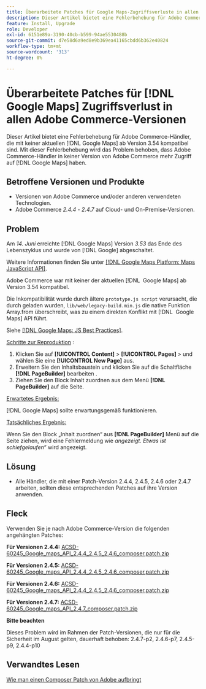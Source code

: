```yaml
---
title: Überarbeitete Patches für Google Maps-Zugriffsverluste in allen Adobe Commerce-Versionen
description: Dieser Artikel bietet eine Fehlerbehebung für Adobe Commerce-Händler, die mit keiner der neuesten  [!DNL Google Maps]  ab Version 3.54 kompatibel sind.
feature: Install, Upgrade
role: Developer
exl-id: 6151e89a-3190-40cb-b599-94ae5530488b
source-git-commit: d7e58d6a9ed8e9b369ea41165cbdd6b362e40824
workflow-type: tm+mt
source-wordcount: '313'
ht-degree: 0%

---
```


# Überarbeitete Patches für [!DNL Google Maps] Zugriffsverlust in allen Adobe Commerce-Versionen

Dieser Artikel bietet eine Fehlerbehebung für Adobe Commerce-Händler, die mit keiner aktuellen [!DNL Google Maps] ab Version 3.54 kompatibel sind. Mit dieser Fehlerbehebung wird das Problem behoben, dass Adobe Commerce-Händler in keiner Version von Adobe Commerce mehr Zugriff auf [!DNL Google Maps] haben.

## Betroffene Versionen und Produkte

* Versionen von Adobe Commerce und/oder anderen verwendeten Technologien.
* Adobe Commerce *2.4.4* - *2.4.7* auf Cloud- und On-Premise-Versionen.

## Problem

Am *14. Juni* erreichte [!DNL Google Maps] Version *3.53* das Ende des Lebenszyklus und wurde von [!DNL Google] abgeschaltet.

Weitere Informationen finden Sie unter [[!DNL Google Maps Platform: Maps JavaScript API]](https://developers.google.com/maps/documentation/javascript/versions#documentation-for-the-api-versions).

Adobe Commerce war mit keiner der aktuellen [!DNL &#x200B; Google Maps] ab Version 3.54 kompatibel.

Die Inkompatibilität wurde durch ältere `prototype.js script` verursacht, die durch geladen wurden, `lib/web/legacy-build.min.js` die native Funktion Array.from überschreibt, was zu einem direkten Konflikt mit [!DNL &#x200B; Google Maps] API führt.

Siehe [[!DNL Google Maps: JS Best Practices]](https://developers.google.com/maps/documentation/javascript/best-practices).

<u>Schritte zur Reproduktion</u> :

1. Klicken Sie auf **[!UICONTROL Content]** > **[!UICONTROL Pages]** > und wählen Sie eine **[!UICONTROL New Page]** aus.
1. Erweitern Sie den Inhaltsbaustein und klicken Sie auf die Schaltfläche **[!DNL PageBuilder]** bearbeiten .
1. Ziehen Sie den Block Inhalt zuordnen aus dem Menü **[!DNL PageBuilder]** auf die Seite.

<u>Erwartetes Ergebnis:</u>

[!DNL Google Maps] sollte erwartungsgemäß funktionieren.

<u> Tatsächliches Ergebnis:</u>

Wenn Sie den Block „Inhalt zuordnen“ aus **[!DNL PageBuilder]** Menü auf die Seite ziehen, wird eine Fehlermeldung wie *angezeigt. Etwas ist schiefgelaufen“* wird angezeigt.

## Lösung

* Alle Händler, die mit einer Patch-Version 2.4.4, 2.4.5, 2.4.6 oder 2.4.7 arbeiten, sollten diese entsprechenden Patches auf ihre Version anwenden.

## Fleck

Verwenden Sie je nach Adobe Commerce-Version die folgenden angehängten Patches:

**Für Versionen 2.4.4:**
[ACSD-60245_Google_maps_API_2.4.4_2.4.5_2.4.6_composer.patch.zip](assets/ACSD-60245_Google_maps_API_2.4.4_2.4.5_2.4.6_composer.patch.zip)

**Für Versionen 2.4.5:**
[ACSD-60245_Google_maps_API_2.4.4_2.4.5_2.4.6_composer.patch.zip](assets/ACSD-60245_Google_maps_API_2.4.4_2.4.5_2.4.6_composer.patch.zip)

**Für Versionen 2.4.6:**
[ACSD-60245_Google_maps_API_2.4.4_2.4.5_2.4.6_composer.patch.zip](assets/ACSD-60245_Google_maps_API_2.4.4_2.4.5_2.4.6_composer.patch.zip)

**Für Versionen 2.4.7:**
[ACSD-60245_Google_maps_API_2.4.7_composer.patch.zip](assets/ACSD-60245_Google_maps_API_2.4.7_composer.patch.zip)

**Bitte beachten**

Dieses Problem wird im Rahmen der Patch-Versionen, die nur für die Sicherheit im August gelten, dauerhaft behoben:
2.4.7-p2, 2.4.6-p7, 2.4.5-p9, 2.4.4-p10

## Verwandtes Lesen

[Wie man einen Composer Patch von Adobe aufbringt](https://experienceleague.adobe.com/en/docs/commerce-knowledge-base/kb/how-to/how-to-apply-a-composer-patch-provided-by-magento)
